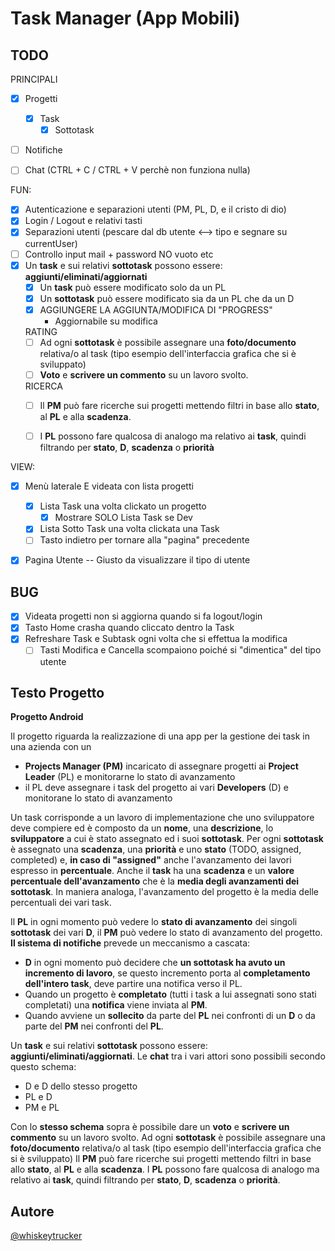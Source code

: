 # Task Manager (App Mobili)
## TODO
PRINCIPALI
- [X] Progetti
	- [X] Task
		- [X] Sottotask
		
- [ ] Notifiche
- [ ] Chat (CTRL + C / CTRL + V perchè non funziona nulla)


FUN:
- [X] Autenticazione e separazioni utenti (PM, PL, D, e il cristo di dio)
- [X] Login / Logout e relativi tasti
- [X] Separazioni utenti (pescare dal db utente <--> tipo e segnare su currentUser)
- [ ] Controllo input mail + password NO vuoto etc
- [X] Un **task** e sui relativi **sottotask** possono essere: **aggiunti/eliminati/aggiornati**
	- [X] Un **task** può essere modificato solo da un PL
	- [X] Un **sottotask** può essere modificato sia da un PL che da un D
	- [X] AGGIUNGERE LA AGGIUNTA/MODIFICA DI "PROGRESS"
		- Aggiornabile su modifica

	RATING
	- [ ] Ad ogni **sottotask** è possibile assegnare una **foto/documento** relativa/o al task (tipo esempio dell'interfaccia grafica che si è sviluppato)
	- [ ] **Voto** e **scrivere un commento** su un lavoro svolto.
	
	RICERCA
	- [ ] Il **PM** può fare ricerche sui progetti mettendo filtri in base allo **stato**, al **PL** e alla **scadenza**.
	- [ ] I **PL** possono fare qualcosa di analogo ma relativo ai **task**, quindi filtrando per **stato**, **D**, **scadenza** o **priorità**
		


VIEW:
- [X] Menù laterale  E videata con lista progetti
  - [X] Lista Task una volta clickato un progetto
	- [X] Mostrare SOLO Lista Task se Dev
  - [X] Lista Sotto Task una volta clickata una Task
  - [ ] Tasto indietro per tornare alla "pagina" precedente

- [X] Pagina Utente -- Giusto da visualizzare il tipo di utente





## BUG
- [X] Videata progetti non si aggiorna quando si fa logout/login
- [X] Tasto Home crasha quando cliccato dentro la Task
- [X] Refreshare Task e Subtask ogni volta che si effettua la modifica
	- [ ] Tasti Modifica e Cancella scompaiono poiché si "dimentica" del tipo utente

## Testo Progetto
**Progetto Android**  

Il progetto riguarda la realizzazione di una app per la gestione dei task in una azienda con un
- **Projects Manager (PM)** incaricato di assegnare progetti ai **Project Leader** (PL) e monitorarne lo stato di avanzamento
- il PL deve assegnare i task del progetto ai vari **Developers** (D) e monitorane lo stato di avanzamento

Un task corrisponde a un lavoro di implementazione che uno sviluppatore deve compiere ed è composto da un **nome**, una **descrizione**, lo **sviluppatore** a cui è stato assegnato ed i suoi **sottotask**. 
Per ogni **sottotask** è assegnato una **scadenza**, una **priorità** e uno **stato** (TODO, assigned, completed) e, **in caso di "assigned"** anche l'avanzamento dei lavori espresso in **percentuale**.
Anche il **task** ha una **scadenza** e un **valore percentuale dell'avanzamento** che è la **media degli avanzamenti dei sottotask**. In maniera analoga, l'avanzamento del progetto è la media delle percentuali dei vari task.

Il **PL** in ogni momento può vedere lo **stato di avanzamento** dei singoli **sottotask** dei vari **D**, il **PM** può vedere lo stato di avanzamento del progetto.
**Il sistema di notifiche** prevede un meccanismo a cascata:
- **D** in ogni momento può decidere che **un sottotask ha avuto un incremento di lavoro**, se questo incremento porta al **completamento dell'intero task**, deve partire una notifica verso il PL.
- Quando un progetto è **completato** (tutti i task a lui assegnati sono stati completati) una **notifica** viene inviata al **PM**.
- Quando avviene un **sollecito** da parte del **PL** nei confronti di un **D** o da parte del **PM** nei confronti del **PL**.

Un **task** e sui relativi **sottotask** possono essere: **aggiunti/eliminati/aggiornati**.
Le **chat** tra i vari attori sono possibili secondo questo schema:
- D e D dello stesso progetto
- PL e D
- PM e PL

Con lo **stesso schema** sopra è possibile dare un **voto** e **scrivere un commento** su un lavoro svolto.
Ad ogni **sottotask** è possibile assegnare una **foto/documento** relativa/o al task (tipo esempio dell'interfaccia grafica che si è sviluppato)
Il **PM** può fare ricerche sui progetti mettendo filtri in base allo **stato**, al **PL** e alla **scadenza**.
I **PL** possono fare qualcosa di analogo ma relativo ai **task**, quindi filtrando per **stato**, **D**, **scadenza** o **priorità**.


## Autore
[@whiskeytrucker](https://github.com/whiskeytrucker)
